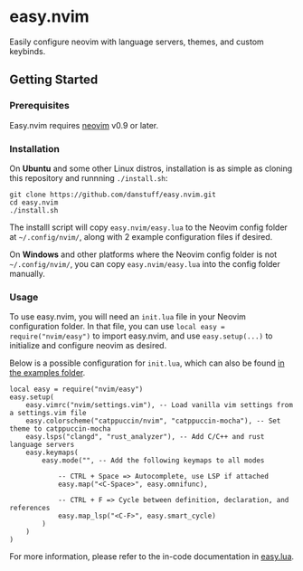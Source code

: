 # easy.nvim

Easily configure neovim with language servers, themes, and custom keybinds.

## Getting Started

### Prerequisites

Easy.nvim requires [neovim](https://neovim.io/) v0.9 or later.

### Installation

On **Ubuntu** and some other Linux distros, installation is as simple as cloning this repository and runnning `./install.sh`:

```
git clone https://github.com/danstuff/easy.nvim.git
cd easy.nvim
./install.sh
```

The installl script will copy `easy.nvim/easy.lua` to the Neovim config folder at `~/.config/nvim/`, along with 2 example configuration files if desired. 

On **Windows** and other platforms where the Neovim config folder is not `~/.config/nvim/`, you can copy `easy.nvim/easy.lua` into the config folder manually.

### Usage

To use easy.nvim, you will need an `init.lua` file in your Neovim configuration folder. In that file, you can use `local easy = require("nvim/easy")` to import easy.nvim, and use `easy.setup(...)` to initialize and configure neovim as desired. 

Below is a possible configuration for `init.lua`, which can also be found [in the examples folder](examples/init.lua).

```
local easy = require("nvim/easy")
easy.setup(
    easy.vimrc("nvim/settings.vim"), -- Load vanilla vim settings from a settings.vim file
    easy.colorscheme("catppuccin/nvim", "catppuccin-mocha"), -- Set theme to catppuccin-mocha
    easy.lsps("clangd", "rust_analyzer"), -- Add C/C++ and rust language servers
    easy.keymaps(
        easy.mode("", -- Add the following keymaps to all modes

            -- CTRL + Space => Autocomplete, use LSP if attached
            easy.map("<C-Space>", easy.omnifunc), 
            
            -- CTRL + F => Cycle between definition, declaration, and references
            easy.map_lsp("<C-F>", easy.smart_cycle)
        )
    )
)

```

For more information, please refer to the in-code documentation in [easy.lua](easy.lua).
